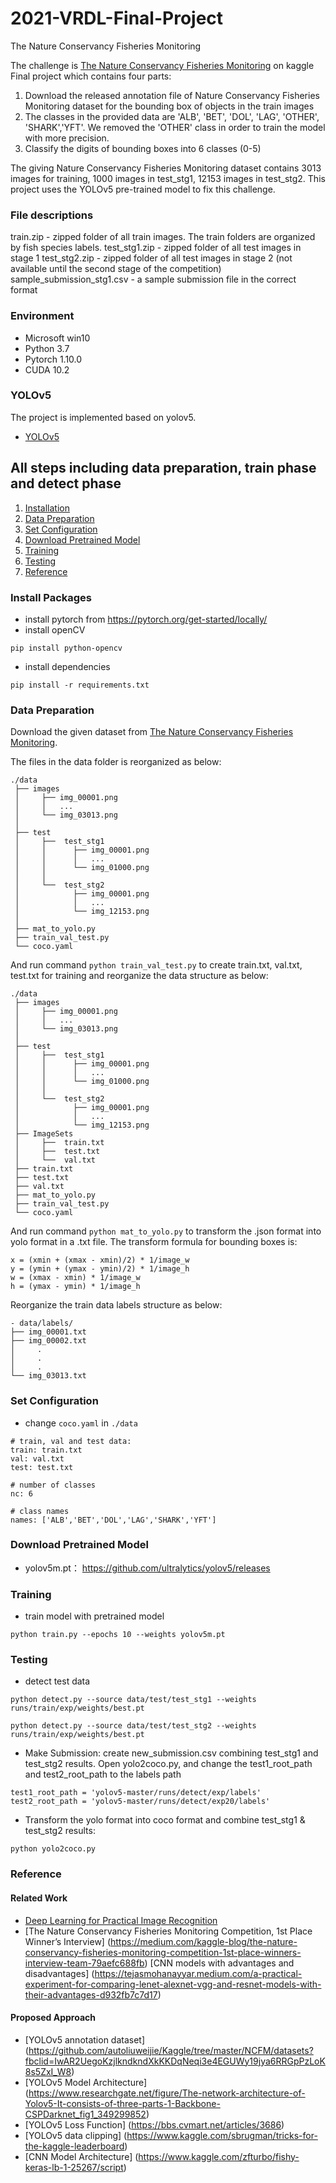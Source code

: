 # 2021-VRDL-Final-Project
The Nature Conservancy Fisheries Monitoring

The challenge is [The Nature Conservancy Fisheries Monitoring](https://www.kaggle.com/c/the-nature-conservancy-fisheries-monitoring/data) on kaggle
Final project which contains four parts:

1. Download the released annotation file of Nature Conservancy Fisheries Monitoring dataset for the bounding box of objects in the train images
2. The classes in the provided data are 'ALB', 'BET', 'DOL', 'LAG', 'OTHER', 'SHARK','YFT'. We removed the 'OTHER' class in order to train the model with more precision.
3. Classify the digits of bounding boxes into 6 classes (0-5)

The giving Nature Conservancy Fisheries Monitoring dataset contains 3013 images for training, 1000 images in test_stg1, 12153 images in test_stg2. This project uses the YOLOv5 pre-trained model to fix this challenge.

### File descriptions
train.zip - zipped folder of all train images. The train folders are organized by fish species labels.
test_stg1.zip - zipped folder of all test images in stage 1
test_stg2.zip - zipped folder of all test images in stage 2 (not available until the second stage of the competition)
sample_submission_stg1.csv - a sample submission file in the correct format


### Environment
- Microsoft win10
- Python 3.7
- Pytorch 1.10.0
- CUDA 10.2

### YOLOv5
The project is implemented based on yolov5.
- [YOLOv5](https://github.com/ultralytics/yolov5)

## All steps including data preparation, train phase and detect phase
1. [Installation](#install-packages)
2. [Data Preparation](#data-preparation)
3. [Set Configuration](#set-configuration)
4. [Download Pretrained Model](#download-pretrained-model)
5. [Training](#training)
6. [Testing](#testing)
7. [Reference](#reference)

### Install Packages
- install pytorch from https://pytorch.org/get-started/locally/
- install openCV
```
pip install python-opencv
```
- install dependencies
```
pip install -r requirements.txt
```

### Data Preparation
Download the given dataset from [The Nature Conservancy Fisheries Monitoring](https://www.kaggle.com/c/the-nature-conservancy-fisheries-monitoring/data).

The files in the data folder is reorganized as below:
```
./data
 ├── images
 │     ├── img_00001.png
 │     │   ...
 │     └── img_03013.png
 │ 
 ├── test
 │     ├──  test_stg1
 │     │      ├── img_00001.png
 │     │      │   ...
 │     │      └── img_01000.png
 │     │
 │     └──  test_stg2
 │            ├── img_00001.png
 │            │   ...
 │            └── img_12153.png
 │   
 ├── mat_to_yolo.py
 ├── train_val_test.py
 └── coco.yaml
```


And run command `python train_val_test.py` to create train.txt, val.txt, test.txt for training and reorganize the  data structure as below:
```
./data
 ├── images
 │     ├── img_00001.png
 │     │   ...
 │     └── img_03013.png
 │
 ├── test
 │     ├──  test_stg1
 │     │      ├── img_00001.png
 │     │      │   ...
 │     │      └── img_01000.png
 │     │
 │     └──  test_stg2
 │            ├── img_00001.png
 │            │   ...
 │            └── img_12153.png
 ├── ImageSets
 │     ├──  train.txt
 │     ├──  test.txt
 │     └──  val.txt
 ├── train.txt
 ├── test.txt
 ├── val.txt
 ├── mat_to_yolo.py
 ├── train_val_test.py
 └── coco.yaml
```


And run command `python mat_to_yolo.py` to transform the .json format into yolo format in a .txt file. The transform formula for bounding boxes is: 

```
x = (xmin + (xmax - xmin)/2) * 1/image_w
y = (ymin + (ymax - ymin)/2) * 1/image_h
w = (xmax - xmin) * 1/image_w
h = (ymax - ymin) * 1/image_h
```

Reorganize the train data labels structure as below:
```
- data/labels/
├── img_00001.txt
├── img_00002.txt
│     .
│     .
│     .
└── img_03013.txt
```
### Set Configuration
- change `coco.yaml` in `./data`
```
# train, val and test data: 
train: train.txt  
val: val.txt  
test: test.txt  

# number of classes
nc: 6  

# class names
names: ['ALB','BET','DOL','LAG','SHARK','YFT'] 
```

### Download Pretrained Model
- yolov5m.pt： https://github.com/ultralytics/yolov5/releases

### Training
- train model with pretrained model
```
python train.py --epochs 10 --weights yolov5m.pt
```
### Testing
- detect test data
```
python detect.py --source data/test/test_stg1 --weights runs/train/exp/weights/best.pt
```
```
python detect.py --source data/test/test_stg2 --weights runs/train/exp/weights/best.pt
```

- Make Submission: create new_submission.csv combining test_stg1 and test_stg2 results. 
  Open yolo2coco.py, and change the test1_root_path and test2_root_path to the labels path
```
test1_root_path = 'yolov5-master/runs/detect/exp/labels'
test2_root_path = 'yolov5-master/runs/detect/exp20/labels'
```
- Transform the yolo format into coco format and combine test_stg1 & test_stg2 results:
```
python yolo2coco.py
```


### Reference
#### Related Work
- [Deep Learning for Practical Image Recognition](https://www.researchgate.net/publication/326503174_Deep_Learning_for_Practical_Image_Recognition_Case_Study_on_Kaggle_Competitions)
- [The Nature Conservancy Fisheries Monitoring Competition, 1st Place Winner’s Interview]
(https://medium.com/kaggle-blog/the-nature-conservancy-fisheries-monitoring-competition-1st-place-winners-interview-team-79aefc688fb)
[CNN models with advantages and disadvantages]
(https://tejasmohanayyar.medium.com/a-practical-experiment-for-comparing-lenet-alexnet-vgg-and-resnet-models-with-their-advantages-d932fb7c7d17)

#### Proposed Approach
- [YOLOv5 annotation dataset]
(https://github.com/autoliuweijie/Kaggle/tree/master/NCFM/datasets?fbclid=IwAR2UegoKzjlkndkndXkKKDqNeqi3e4EGUWy19jya6RRGpPzLoK8s5ZxI_W8)
- [YOLOv5 Model Architecture]
(https://www.researchgate.net/figure/The-network-architecture-of-Yolov5-It-consists-of-three-parts-1-Backbone-CSPDarknet_fig1_349299852)
- [YOLOv5 Loss Function]
(https://bbs.cvmart.net/articles/3686)
- [YOLOv5 data clipping]
(https://www.kaggle.com/sbrugman/tricks-for-the-kaggle-leaderboard)
- [CNN Model Architecture]
(https://www.kaggle.com/zfturbo/fishy-keras-lb-1-25267/script)

